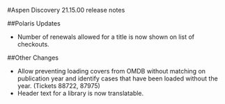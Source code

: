 #Aspen Discovery 21.15.00 release notes

##Polaris Updates
- Number of renewals allowed for a title is now shown on list of checkouts. 

##Other Changes
- Allow preventing loading covers from OMDB without matching on publication year and identify cases that have been loaded without the year. (Tickets 88722, 87975)
- Header text for a library is now translatable.
